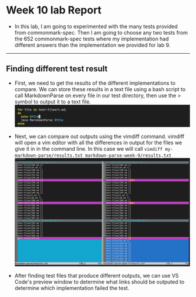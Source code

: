 # Week 10 lab Report

- In this lab, I am going to experimented with the many tests provided from commonmark-spec. Then I am going to choose any two tests from the 652 commonmark-spec tests where my implementation had different answers than the implementation we provided for lab 9. 

---
## Finding different test result
-  First, we need to get the results of the different implementations to compare. We can store these results in a text file using a bash script to call MarkdownParse on every file in our test directory, then use the > symbol to output it to a text file.
![Image](script.jpg)

- Next, we can compare out outputs using the vimdiff command. vimdiff will open a vim editor with all the differences in output for the files we give it in in the command line. In this case we will call `vimdiff my-markdown-parse/results.txt markdown-parse-week-9/results.txt`
![Image](Compare.jpg)

- After finding test files that produce different outputs, we can use VS Code's preview window to determine what links should be outputed to determine which implementation failed the test.
